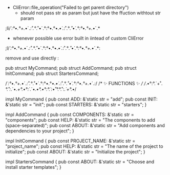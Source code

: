 

- CliError::file_operation("Failed to get parent directory")
  - should not pass str as param but just have the ffuction withtout str param




;li/*´:°•.°+.*•´.*:˚.°*.˚•´.°:°•.°•.*•´.*:˚.°*.˚•´.°:°•.°+.*•´.*


- whenever possible use error built in iintead of custom CliError




;l/*´:°•.°+.*•´.*:˚.°*.˚•´.°:°•.°•.*•´.*:˚.°*.˚•´.°:°•.°+.*•´.*:



remove and use directly :

pub struct MyCommand;
pub struct AddCommand;
pub struct InitCommand;
pub struct StartersCommand;

/*´:°•.°+.*•´.*:˚.°*.˚•´.°:°•.°•.*•´.*:˚.°*.˚•´.°:°•.°+.*•´.*:*/
/*                     ✨ FUNCTIONS ✨                        */
/*.•°:°.´+˚.*°.˚:*.´•*.+°.•°:´*.´•*.•°.•°:°.´:•˚°.*°.˚:*.´+°.•*/

impl MyCommand {
    pub const ADD: &'static str = "add";
    pub const INIT: &'static str = "init";
    pub const STARTERS: &'static str = "starters";
}

impl AddCommand {
    pub const COMPONENTS: &'static str = "components";
    pub const HELP: &'static str = "The components to add (space-separated)";
    pub const ABOUT: &'static str = "Add components and dependencies to your project";
}

impl InitCommand {
    pub const PROJECT_NAME: &'static str = "project_name";
    pub const HELP: &'static str = "The name of the project to initialize";
    pub const ABOUT: &'static str = "Initialize the project";
}

impl StartersCommand {
    pub const ABOUT: &'static str = "Choose and install starter templates";
}




